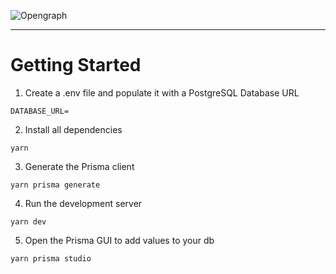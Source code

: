 ![Opengraph](https://user-images.githubusercontent.com/61944452/162560018-f7397679-60b7-437e-8260-26f44502381c.png)

___

# Getting Started

1. Create a .env file and populate it with a PostgreSQL Database URL
```
DATABASE_URL=
```

2. Install all dependencies
```
yarn
```

3. Generate the Prisma client
```
yarn prisma generate
```

4. Run the development server
```
yarn dev
```

5. Open the Prisma GUI to add values to your db
```
yarn prisma studio
```
